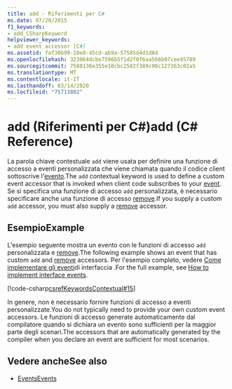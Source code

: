 ```yaml
---
title: add - Riferimenti per C#
ms.date: 07/20/2015
f1_keywords:
- add_CSharpKeyword
helpviewer_keywords:
- add event accessor [C#]
ms.assetid: faf30b99-10e8-45cd-ab9a-57585d4d1d8d
ms.openlocfilehash: 323064dcbe7596b5f1d2f0f6aa566b07cee45789
ms.sourcegitcommit: 7588136e355e10cbc2582f389c90c127363c02a5
ms.translationtype: MT
ms.contentlocale: it-IT
ms.lasthandoff: 03/14/2020
ms.locfileid: "75713802"
---
```

# <a name="add-c-reference"></a><span data-ttu-id="4b797-102">add (Riferimenti per C#)</span><span class="sxs-lookup"><span data-stu-id="4b797-102">add (C# Reference)</span></span>
<span data-ttu-id="4b797-103">La parola chiave contestuale `add` viene usata per definire una funzione di accesso a eventi personalizzata che viene chiamata quando il codice client sottoscrive l'[evento](./event.md).</span><span class="sxs-lookup"><span data-stu-id="4b797-103">The `add` contextual keyword is used to define a custom event accessor that is invoked when client code subscribes to your [event](./event.md).</span></span> <span data-ttu-id="4b797-104">Se si specifica una funzione di accesso `add` personalizzata, è necessario specificare anche una funzione di accesso [remove](./remove.md).</span><span class="sxs-lookup"><span data-stu-id="4b797-104">If you supply a custom `add` accessor, you must also supply a [remove](./remove.md) accessor.</span></span>  
  
## <a name="example"></a><span data-ttu-id="4b797-105">Esempio</span><span class="sxs-lookup"><span data-stu-id="4b797-105">Example</span></span>  
<span data-ttu-id="4b797-106">L'esempio seguente mostra un evento con le funzioni di accesso `add` personalizzata e [remove](./remove.md).</span><span class="sxs-lookup"><span data-stu-id="4b797-106">The following example shows an event that has custom `add` and [remove](./remove.md) accessors.</span></span> <span data-ttu-id="4b797-107">Per l'esempio completo, vedere [Come implementare gli eventi](../../programming-guide/events/how-to-implement-interface-events.md)di interfaccia .</span><span class="sxs-lookup"><span data-stu-id="4b797-107">For the full example, see [How to implement interface events](../../programming-guide/events/how-to-implement-interface-events.md).</span></span>
  
[!code-csharp[csrefKeywordsContextual#15](~/samples/snippets/csharp/VS_Snippets_VBCSharp/csrefKeywordsContextual/CS/csrefKeywordsContextual.cs#15)]
  
 <span data-ttu-id="4b797-108">In genere, non è necessario fornire funzioni di accesso a eventi personalizzate.</span><span class="sxs-lookup"><span data-stu-id="4b797-108">You do not typically need to provide your own custom event accessors.</span></span> <span data-ttu-id="4b797-109">Le funzioni di accesso generate automaticamente dal compilatore quando si dichiara un evento sono sufficienti per la maggior parte degli scenari.</span><span class="sxs-lookup"><span data-stu-id="4b797-109">The accessors that are automatically generated by the compiler when you declare an event are sufficient for most scenarios.</span></span>  
  
## <a name="see-also"></a><span data-ttu-id="4b797-110">Vedere anche</span><span class="sxs-lookup"><span data-stu-id="4b797-110">See also</span></span>

- [<span data-ttu-id="4b797-111">Events</span><span class="sxs-lookup"><span data-stu-id="4b797-111">Events</span></span>](../../programming-guide/events/index.md)
